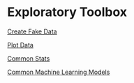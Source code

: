# Exploratory Toolbox

[Create Fake Data](https://nbviewer.jupyter.org/github/pmleffers/Exploratory_Toolbox/blob/master/Fake%20Data.ipynb)

[Plot Data](https://nbviewer.jupyter.org/github/pmleffers/Exploratory_Toolbox/blob/master/Plot%20Data.ipynb)

[Common Stats](https://nbviewer.jupyter.org/github/pmleffers/Exploratory_Toolbox/blob/master/Stats.ipynb)

[Common Machine Learning Models](https://nbviewer.ipython.org/github/pmleffers/Exploratory_Toolbox/blob/df45d233db699762b7025fddf8ff38f67c3ca8a2/Machine%20Learning%20Models.ipynb)
